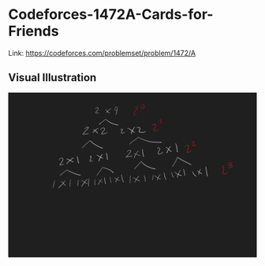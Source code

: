 # Codeforces-1472A-Cards-for-Friends
Link: https://codeforces.com/problemset/problem/1472/A
## Visual Illustration
![](vis.png)
